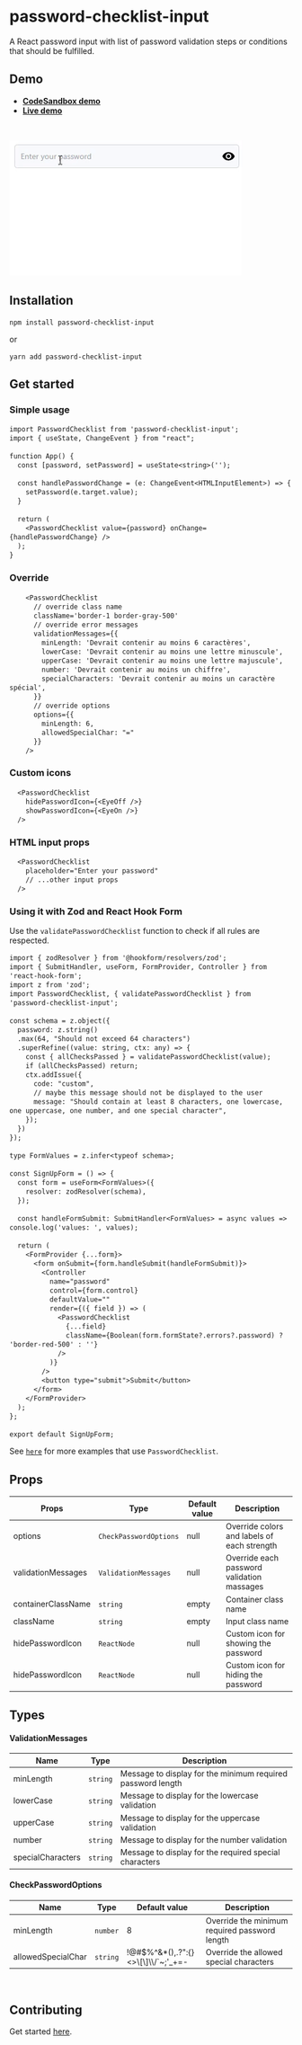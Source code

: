 # password-checklist-input

<p align="left">
A React password input with list of password validation steps or conditions that should be fulfilled.
</p>

## Demo

- **[CodeSandbox demo](https://codesandbox.io/s/github/tiavina-mika/password-checklist-input-demo)**
- **[Live demo](https://password-checklist-input.netlify.app/)**

<br />

![Gif](https://github.com/tiavina-mika/password-checklist-input/blob/main/screenshots/example.gif)

## Installation

```shell
npm install password-checklist-input

```
or
```shell
yarn add password-checklist-input
```

## Get started

### Simple usage
```tsx
import PasswordChecklist from 'password-checklist-input';
import { useState, ChangeEvent } from "react";

function App() {
  const [password, setPassword] = useState<string>('');

  const handlePasswordChange = (e: ChangeEvent<HTMLInputElement>) => {
    setPassword(e.target.value);
  }

  return (
    <PasswordChecklist value={password} onChange={handlePasswordChange} />
  );
}
```

### Override
```tsx
    <PasswordChecklist
      // override class name
      className='border-1 border-gray-500'
      // override error messages
      validationMessages={{
        minLength: 'Devrait contenir au moins 6 caractères',
        lowerCase: 'Devrait contenir au moins une lettre minuscule',
        upperCase: 'Devrait contenir au moins une lettre majuscule',
        number: 'Devrait contenir au moins un chiffre',
        specialCharacters: 'Devrait contenir au moins un caractère spécial',
      }}
      // override options
      options={{
        minLength: 6,
        allowedSpecialChar: "="
      }}
    />
```

### Custom icons

```tsx
  <PasswordChecklist
    hidePasswordIcon={<EyeOff />}
    showPasswordIcon={<EyeOn />}
  />
```


### HTML input props

```tsx
  <PasswordChecklist
    placeholder="Enter your password"
    // ...other input props
  />
```

### Using it with Zod and React Hook Form
Use the `validatePasswordChecklist` function to check if all rules are respected.

```tsx
import { zodResolver } from '@hookform/resolvers/zod';
import { SubmitHandler, useForm, FormProvider, Controller } from 'react-hook-form';
import z from 'zod';
import PasswordChecklist, { validatePasswordChecklist } from 'password-checklist-input';

const schema = z.object({
  password: z.string()
  .max(64, "Should not exceed 64 characters")
  .superRefine((value: string, ctx: any) => {
    const { allChecksPassed } = validatePasswordChecklist(value);
    if (allChecksPassed) return;
    ctx.addIssue({
      code: "custom",
      // maybe this message should not be displayed to the user
      message: "Should contain at least 8 characters, one lowercase, one uppercase, one number, and one special character",
    });
  })
});

type FormValues = z.infer<typeof schema>;

const SignUpForm = () => {
  const form = useForm<FormValues>({
    resolver: zodResolver(schema),
  });

  const handleFormSubmit: SubmitHandler<FormValues> = async values => console.log('values: ', values);

  return (
    <FormProvider {...form}>
      <form onSubmit={form.handleSubmit(handleFormSubmit)}>
        <Controller
          name="password"
          control={form.control}
          defaultValue=""
          render={({ field }) => (
            <PasswordChecklist
              {...field}
              className={Boolean(form.formState?.errors?.password) ? 'border-red-500' : ''}
            />
          )}
        />
        <button type="submit">Submit</button>
      </form>
    </FormProvider>
  );
};

export default SignUpForm;
```

See [`here`](https://github.com/tiavina-mika/password-checklist-input/tree/main/example) for more examples that use `PasswordChecklist`.

## Props

|Props |Type                          | Default value                         | Description |
|----------------|-------------------------------|-----------------------------|-----------------------------|
|options|`CheckPasswordOptions`|null|Override colors and labels of each strength
|validationMessages|`ValidationMessages`|null| Override each password validation massages
|containerClassName|`string`|empty|Container class name
|className|`string`|empty|Input class name
|hidePasswordIcon|`ReactNode`|null|Custom icon for showing the password
|hidePasswordIcon|`ReactNode`|null|Custom icon for hiding the password

## Types

#### ValidationMessages

|Name |Type                          | Description |
|----------------|-------------------------------|-----------------------------
|minLength|`string`|Message to display for the minimum required password length
|lowerCase|`string`|Message to display for the lowercase validation
|upperCase|`string`|Message to display for the uppercase validation
|number|`string`|Message to display for the number validation
|specialCharacters|`string`|Message to display for the required special characters

#### CheckPasswordOptions

|Name |Type            |Default value                          | Description |
|----------------|-------------------------------|-------------------------------|-----------------------------
|minLength|`number`|8|Override the minimum required password length
|allowedSpecialChar|`string`|!@#$%^&*(),.?\":{}<>\\[\\]\\\\/`~;'_+=-|Override the allowed special characters

<br />

## Contributing

Get started [here](https://github.com/tiavina-mika/password-checklist-input/blob/main/CONTRIBUTING.md).

